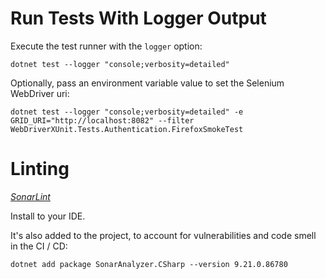 # Run Tests With Logger Output

Execute the test runner with the `logger` option:

```
dotnet test --logger "console;verbosity=detailed"
```

Optionally, pass an environment variable value to set the Selenium WebDriver uri:

```
dotnet test --logger "console;verbosity=detailed" -e GRID_URI="http://localhost:8082" --filter WebDriverXUnit.Tests.Authentication.FirefoxSmokeTest
```

# Linting

[*SonarLint*](https://www.sonarsource.com/products/sonarlint/)

Install to your IDE.

It's also added to the project, to account for vulnerabilities and code smell in the CI / CD:
```
dotnet add package SonarAnalyzer.CSharp --version 9.21.0.86780
```